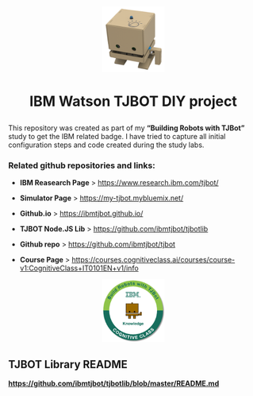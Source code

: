
<p align="center"> <img src="./misc/tjbot1.png" width="25%"> </p>

# <p align="center"> IBM Watson TJBOT DIY project </p>

This repository was created as part of my **“Building Robots with TJBot”** study to get the IBM related badge. I have tried to capture all initial configuration steps and code created during the study labs.

### Related github repositories and links:

* **IBM Reasearch Page** >  https://www.research.ibm.com/tjbot/

* **Simulator Page** > https://my-tjbot.mybluemix.net/

* **Github.io** > https://ibmtjbot.github.io/

* **TJBOT Node.JS Lib** > https://github.com/ibmtjbot/tjbotlib

* **Github repo** > https://github.com/ibmtjbot/tjbot

* **Course Page** > https://courses.cognitiveclass.ai/courses/course-v1:CognitiveClass+IT0101EN+v1/info

<p align="center"> <img src="./misc/badge.png" width="25%"> </p>


## TJBOT Library README

**https://github.com/ibmtjbot/tjbotlib/blob/master/README.md**
